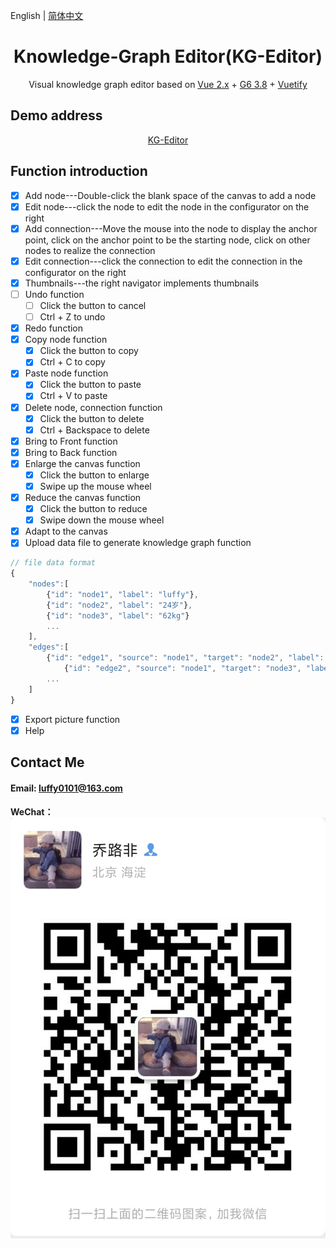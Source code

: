 English | [简体中文](README.md)

<h1 align="center">Knowledge-Graph Editor(KG-Editor)</h1>
<div align="center">

Visual knowledge graph editor based on [Vue 2.x](https://cn.vuejs.org/v2/guide/) +  [G6 3.8](https://g6.antv.vision/zh)  + [Vuetify](https://vuetifyjs.com/en/)

</div>

## Demo address

<div align="center">

[KG-Editor](http://175.24.122.85:1030/#/)

</div>

## Function introduction

- [x] Add node---Double-click the blank space of the canvas to add a node
- [x] Edit node---click the node to edit the node in the configurator on the right
- [x] Add connection---Move the mouse into the node to display the anchor point, click on the anchor point to be the starting node, click on other nodes to realize the connection
- [x] Edit connection---click the connection to edit the connection in the configurator on the right
- [x] Thumbnails---the right navigator implements thumbnails
- [ ] Undo function
  - [ ] Click the button to cancel
  - [ ] Ctrl + Z to undo
- [x] Redo function
- [x] Copy node function
  - [x] Click the button to copy
  - [x] Ctrl + C to copy
- [x] Paste node function
  - [x] Click the button to paste
  - [x] Ctrl + V to paste
- [x] Delete node, connection function
  - [x] Click the button to delete
  - [x] Ctrl + Backspace to delete
- [x] Bring to Front function
- [x] Bring to Back function
- [x] Enlarge the canvas function
  - [x] Click the button to enlarge
  - [x] Swipe up the mouse wheel
- [x] Reduce the canvas function
  - [x] Click the button to reduce
  - [x] Swipe down the mouse wheel
- [x] Adapt to the canvas
- [x] Upload data file to generate knowledge graph function

```js
// file data format
{
    "nodes":[
        {"id": "node1", "label": "luffy"},
        {"id": "node2", "label": "24岁"},
        {"id": "node3", "label": "62kg"}
        ...
    ],
    "edges":[
        {"id": "edge1", "source": "node1", "target": "node2", "label": "年龄"},
		    {"id": "edge2", "source": "node1", "target": "node3", "label": "体重"}
        ...
    ]
}
```

- [x] Export picture function
- [x] Help

## Contact Me

#### Email: luffy0101@163.com
#### WeChat： ![qlc0607](WeChat.jpg)
